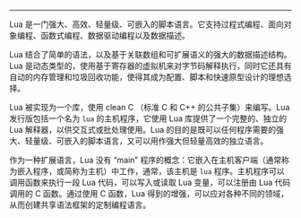 
---

Lua 是一门强大、高效、轻量级、可嵌入的脚本语言。它支持过程式编程、面向对象编程、函数式编程、数据驱动编程以及数据描述。

Lua 结合了简单的语法，以及基于关联数组和可扩展语义的强大的数据描述结构。Lua 是动态类型的，使用基于寄存器的虚拟机来对字节码解释执行，同时它还具有自动的内存管理和垃圾回收功能，使得其成为配置、脚本和快速原型设计的理想选择。

Lua 被实现为一个库，使用 clean C （标准 C 和 C++ 的公共子集）来编写。Lua 发行版包括一个名为 `lua` 的主机程序，它使用 Lua 库提供了一个完整的、独立的 Lua 解释器，以供交互式或批处理使用。Lua 的目的是既可以任何程序需要的强大、轻量级、可嵌入的脚本语言，又可以用作强大但轻量高效的独立语言。

作为一种扩展语言，Lua 没有 “main” 程序的概念：它嵌入在主机客户端（通常称为嵌入程序，或简称为主机）中工作，通常，该主机是 `lua` 程序。主机程序可以调用函数来执行一段 Lua 代码，可以写入或读取 Lua 变量，可以注册由 Lua 代码调用的 C 函数。通过使用 C 函数，Lua 得到的增强，可以应对各种不同的领域，从而创建共享语法框架的定制编程语言。
